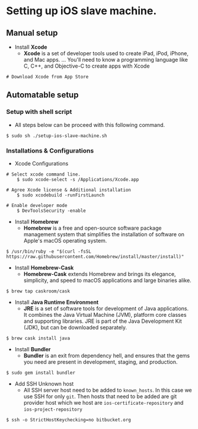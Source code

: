 # Setting up iOS slave machine. 

## Manual setup

* Install **Xcode** 
    * **Xcode** is a set of developer tools used to create iPad, iPod, iPhone, and Mac apps. ... You'll need to know a programming language like C, C++, and Objective-C to create apps with Xcode
```
# Download Xcode from App Store
```

## Automatable setup
### Setup with shell script
* All steps below can be proceed with this following command. 
```
$ sudo sh ./setup-ios-slave-machine.sh
```
### Installations & Configurations
* Xcode Configurations
```
# Select xcode command line.
    $ sudo xcode-select -s /Applications/Xcode.app

# Agree Xcode license & Additional installation 
    $ sudo xcodebuild -runFirstLaunch

# Enable developer mode 
    $ DevToolsSecurity -enable
```

* Install **Homebrew**
    * **Homebrew** is a free and open-source software package management system that simplifies the installation of software on Apple's macOS operating system. 
```
$ /usr/bin/ruby -e "$(curl -fsSL https://raw.githubusercontent.com/Homebrew/install/master/install)"
```

* Install **Homebrew-Cask**
    * **Homebrew-Cask** extends Homebrew and brings its elegance, simplicity, and speed to macOS applications and large binaries alike.

```
$ brew tap caskroom/cask
```

* Install **Java Runtime Environment**
    * **JRE** is a set of software tools for development of Java applications. It combines the Java Virtual Machine (JVM), platform core classes and supporting libraries. JRE is part of the Java Development Kit (JDK), but can be downloaded separately.

```
$ brew cask install java
```

* Install **Bundler**
    *  **Bundler** is an exit from dependency hell, and ensures that the gems you need are present in development, staging, and production.
```
$ sudo gem install bundler
```

* Add SSH Unknown host
    * All SSH server host need to be added to `known_hosts`. In this case we use SSH for only `git`. Then hosts that need to be added are git provider host which we host are `ios-certificate-repository` and `ios-project-repository`

```
$ ssh -o StrictHostKeychecking=no bitbucket.org
```
